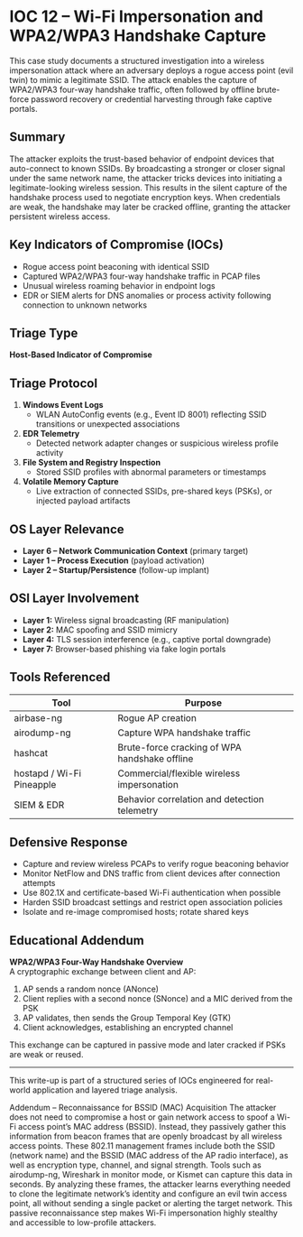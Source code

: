 # IOC 12 – Wi-Fi Impersonation and WPA2/WPA3 Handshake Capture

This case study documents a structured investigation into a wireless impersonation attack where an adversary deploys a rogue access point (evil twin) to mimic a legitimate SSID. The attack enables the capture of WPA2/WPA3 four-way handshake traffic, often followed by offline brute-force password recovery or credential harvesting through fake captive portals.

## Summary

The attacker exploits the trust-based behavior of endpoint devices that auto-connect to known SSIDs. By broadcasting a stronger or closer signal under the same network name, the attacker tricks devices into initiating a legitimate-looking wireless session. This results in the silent capture of the handshake process used to negotiate encryption keys. When credentials are weak, the handshake may later be cracked offline, granting the attacker persistent wireless access.

## Key Indicators of Compromise (IOCs)

- Rogue access point beaconing with identical SSID
- Captured WPA2/WPA3 four-way handshake traffic in PCAP files
- Unusual wireless roaming behavior in endpoint logs
- EDR or SIEM alerts for DNS anomalies or process activity following connection to unknown networks

## Triage Type

**Host-Based Indicator of Compromise**

## Triage Protocol

1. **Windows Event Logs**
   - WLAN AutoConfig events (e.g., Event ID 8001) reflecting SSID transitions or unexpected associations  
2. **EDR Telemetry**
   - Detected network adapter changes or suspicious wireless profile activity  
3. **File System and Registry Inspection**
   - Stored SSID profiles with abnormal parameters or timestamps  
4. **Volatile Memory Capture**
   - Live extraction of connected SSIDs, pre-shared keys (PSKs), or injected payload artifacts  

## OS Layer Relevance

- **Layer 6 – Network Communication Context** (primary target)
- **Layer 1 – Process Execution** (payload activation)
- **Layer 2 – Startup/Persistence** (follow-up implant)
  
## OSI Layer Involvement

- **Layer 1:** Wireless signal broadcasting (RF manipulation)  
- **Layer 2:** MAC spoofing and SSID mimicry  
- **Layer 4:** TLS session interference (e.g., captive portal downgrade)  
- **Layer 7:** Browser-based phishing via fake login portals  

## Tools Referenced

| Tool              | Purpose                                             |
|-------------------|-----------------------------------------------------|
| airbase-ng        | Rogue AP creation                                   |
| airodump-ng       | Capture WPA handshake traffic                       |
| hashcat           | Brute-force cracking of WPA handshake offline       |
| hostapd / Wi-Fi Pineapple | Commercial/flexible wireless impersonation   |
| SIEM & EDR        | Behavior correlation and detection telemetry        |

## Defensive Response

- Capture and review wireless PCAPs to verify rogue beaconing behavior  
- Monitor NetFlow and DNS traffic from client devices after connection attempts  
- Use 802.1X and certificate-based Wi-Fi authentication when possible  
- Harden SSID broadcast settings and restrict open association policies  
- Isolate and re-image compromised hosts; rotate shared keys  

## Educational Addendum

**WPA2/WPA3 Four-Way Handshake Overview**  
A cryptographic exchange between client and AP:
1. AP sends a random nonce (ANonce)
2. Client replies with a second nonce (SNonce) and a MIC derived from the PSK
3. AP validates, then sends the Group Temporal Key (GTK)
4. Client acknowledges, establishing an encrypted channel

This exchange can be captured in passive mode and later cracked if PSKs are weak or reused.

---

This write-up is part of a structured series of IOCs engineered for real-world application and layered triage analysis.

Addendum – Reconnaissance for BSSID (MAC) Acquisition
The attacker does not need to compromise a host or gain network access to spoof a Wi-Fi access point’s MAC address (BSSID). Instead, they passively gather this information from beacon frames that are openly broadcast by all wireless access points. These 802.11 management frames include both the SSID (network name) and the BSSID (MAC address of the AP radio interface), as well as encryption type, channel, and signal strength. Tools such as airodump-ng, Wireshark in monitor mode, or Kismet can capture this data in seconds. By analyzing these frames, the attacker learns everything needed to clone the legitimate network’s identity and configure an evil twin access point, all without sending a single packet or alerting the target network. This passive reconnaissance step makes Wi-Fi impersonation highly stealthy and accessible to low-profile attackers.



